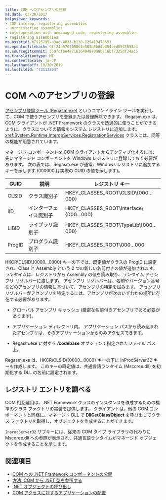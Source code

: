 ```yaml
---
title: COM へのアセンブリの登録
ms.date: 03/30/2017
helpviewer_keywords:
- COM interop, registering assemblies
- unregistering assemblies
- interoperation with unmanaged code, registering assemblies
- registering assemblies
ms.assetid: 87925795-a3ae-4833-b138-125413478551
ms.openlocfilehash: 9ff24a5705058d4e303b3b64b454ced8548053a4
ms.sourcegitcommit: 559fcfbe4871636494870a8b716bf7325df34ac5
ms.translationtype: MT
ms.contentlocale: ja-JP
ms.lasthandoff: 10/30/2019
ms.locfileid: "73113804"
---
```

# <a name="registering-assemblies-with-com"></a>COM へのアセンブリの登録
[アセンブリ登録ツール (Regasm.exe)](../tools/regasm-exe-assembly-registration-tool.md) というコマンドライン ツールを実行して、COM で使うアセンブリを登録または登録解除できます。 Regasm.exe は、COM クライアントが .NET Framework のクラスを透過的に使うことができるように、クラスについての情報をシステム レジストリに追加します。 <xref:System.Runtime.InteropServices.RegistrationServices> クラスには、同等の機能が用意されています。  
  
 マネージド コンポーネントを COM クライアントからアクティブ化するには、先にマネージド コンポーネントを Windows レジストリに登録しておく必要があります。 次の表では、Regasm.exe が通常、Windows レジストリに追加するキーを示します (000000 は実際の GUID の値を示します)。  
  
|GUID|説明|レジストリ キー|  
|----------|-----------------|------------------|  
|CLSID|クラス識別子|HKEY_CLASSES_ROOT\CLSID\\{000…000}|  
|IID|インターフェイス識別子|HKEY_CLASSES_ROOT\Interface\\{000…000}|  
|LIBID|ライブラリ識別子|HKEY_CLASSES_ROOT\TypeLib\\{000…000}|  
|ProgID|プログラム識別子|HKEY_CLASSES_ROOT\000…000|  
  
 HKCR\CLSID\\{0000…0000} キーの下では、既定値がクラスの ProgID に設定され、Class と Assembly という 2 つの新しい名前付きの値が追加されます。 ランタイムは、レジストリから Assembly の値を読み取り、ランタイム アセンブリ リゾルバーに渡します。 アセンブリ リゾルバーは、名前やバージョン番号などのアセンブリの情報に基づいて、アセンブリの特定を試みます。 アセンブリ リゾルバーがアセンブリを特定するには、アセンブリが次のいずれかの場所に存在する必要があります。  
  
- グローバル アセンブリ キャッシュ (厳密な名前付きアセンブリである必要があります)。  
  
- アプリケーション ディレクトリ内。 アプリケーション パスから読み込まれたアセンブリは、そのアプリケーションからのみアクセスできます。  
  
- Regasm.exe に対する **/codebase** オプションで指定されたファイル パス上。  
  
 Regasm.exe は、HKCR\CLSID\\{0000…0000} キーの下に InProcServer32 キーも作成します。 このキーの既定値は、共通言語ランタイム (Mscoree.dll) を初期化する DLL の名前に設定されます。  
  
## <a name="examining-registry-entries"></a>レジストリ エントリを調べる  
 COM 相互運用は、.NET Framework クラスのインスタンスを作成するための標準のクラス ファクトリの実装を提供します。 クライアントは、他の COM コンポーネントと同様に、マネージド DLL で **DllGetClassObject** を呼び出してクラス ファクトリを取得し、オブジェクトを作成することができます。  
  
 `InprocServer32` サブキーには、従来の COM タイプ ライブラリの代わりに Mscoree.dll への参照が表示され、共通言語ランタイムがマネージド オブジェクトを作成することを示します。  
  
## <a name="see-also"></a>関連項目

- [COM への .NET Framework コンポーネントの公開](exposing-dotnet-components-to-com.md)
- [方法: COM から .NET 型を参照する](how-to-reference-net-types-from-com.md)
- [.NET オブジェクトの呼び出し](https://docs.microsoft.com/previous-versions/dotnet/netframework-4.0/8hw8h46b(v=vs.100))
- [COM アクセスに対するアプリケーションの配置](https://docs.microsoft.com/previous-versions/dotnet/netframework-4.0/c2850st8(v=vs.100))
